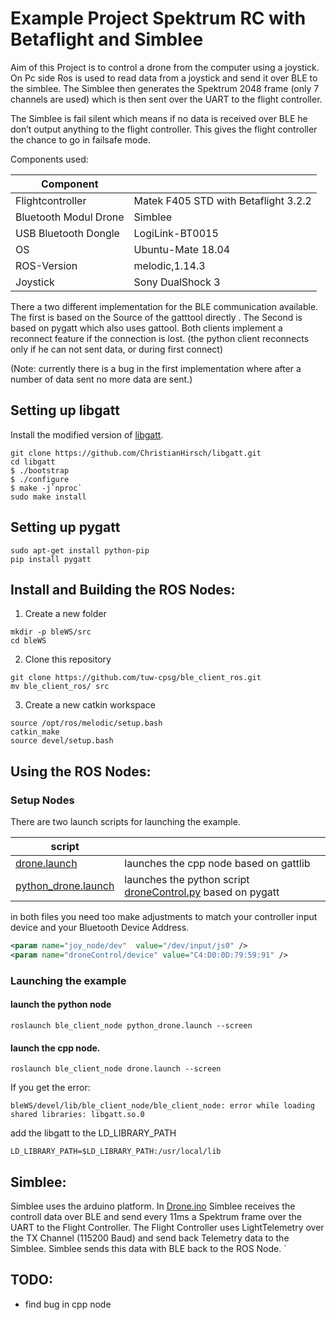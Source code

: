 # Example Project Spektrum RC with Betaflight and Simblee

Aim of this Project is to control a drone from the computer using a joystick. On Pc side Ros is used to read data from a joystick and send it over BLE to the simblee. The Simblee then generates the Spektrum 2048 frame (only 7 channels are used) which is then sent over the UART to the flight controller.

The Simblee is fail silent which means if no data is received over BLE he don’t output anything to the flight controller. This gives the flight controller the chance to go in failsafe mode.

Components used:

| Component  | |
| ------------- | ------------- |
| Flightcontroller | Matek F405 STD with Betaflight 3.2.2   |
| Bluetooth Modul Drone | Simblee |
| USB Bluetooth Dongle | LogiLink-BT0015 |
| OS | Ubuntu-Mate 18.04 |
| ROS-Version | melodic,1.14.3 |
| Joystick | Sony DualShock 3 |


There a two different implementation for the BLE communication available. The first is based on the Source of the gatttool directly . The Second is based on pygatt which also uses gattool. Both clients implement a reconnect feature if the connection is lost. (the python client reconnects only if he can not sent data, or during first connect)

(Note: currently there is a bug in the first implementation where after a number of data sent no more data are sent.) 

## Setting up libgatt
Install the modified version of [libgatt](https://github.com/ChristianHirsch/libgatt).
```
git clone https://github.com/ChristianHirsch/libgatt.git
cd libgatt
$ ./bootstrap
$ ./configure
$ make -j`nproc`
sudo make install
```
## Setting up pygatt
```
sudo apt-get install python-pip
pip install pygatt
```
## Install and Building the ROS Nodes:

1. Create a new folder
```
mkdir -p bleWS/src
cd bleWS
```
2. Clone this repository 
```
git clone https://github.com/tuw-cpsg/ble_client_ros.git
mv ble_client_ros/ src
```
3. Create a new catkin workspace
```
source /opt/ros/melodic/setup.bash
catkin_make
source devel/setup.bash
```
## Using the ROS Nodes:
### Setup Nodes
There are two launch scripts for launching the example.

| script  | |
| ------------- | ------------- |
| [drone.launch](ble_client_node/launch/drone.launch) | launches the cpp node based on gattlib   |
| [python_drone.launch](ble_client_node/launch/python_drone.launch) | launches the python script [droneControl.py](ble_client_node/scripts/droneControl.py)  based on pygatt |

in both files you need too make adjustments to match your controller input device and your Bluetooth Device Address.
```xml
<param name="joy_node/dev"  value="/dev/input/js0" /> 
<param name="droneControl/device" value="C4:D0:0D:79:59:91" />
```
### Launching the example
#### launch the python node
```
roslaunch ble_client_node python_drone.launch --screen
``` 
#### launch the cpp node.
```
roslaunch ble_client_node drone.launch --screen
```

If you get the error:
```
bleWS/devel/lib/ble_client_node/ble_client_node: error while loading shared libraries: libgatt.so.0
```
add the libgatt to the LD_LIBRARY_PATH
```
LD_LIBRARY_PATH=$LD_LIBRARY_PATH:/usr/local/lib
```

## Simblee:
Simblee uses the arduino platform. In [Drone.ino](ble_client_ros/spektrumExampleSimbleeSrc/Drone.ino) 
Simblee receives the controll data over BLE and send every 11ms a Spektrum frame over the UART to the Flight Controller. The Flight Controller uses LightTelemetry over the TX Channel (115200 Baud) and send back Telemetry data to the Simblee. Simblee sends this data with BLE back to the ROS Node.
`
## TODO: 
* find bug in cpp node
